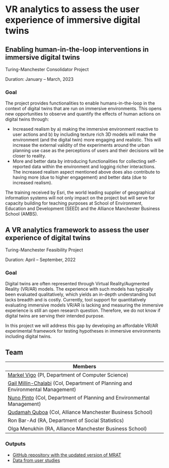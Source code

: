 # VR analytics to assess the user experience of immersive digital twins

## Enabling human-in-the-loop interventions in immersive digital twins
Turing-Manchester Consolidator Project

Duration: January – March, 2023

### Goal
The project provides functionalities to enable humans-in-the-loop in the context of digital twins that are run on immersive environments. This opens new opportunities to observe and quantify the effects of human actions on digital twins through:

- Increased realism by a) making the immersive environment reactive to user actions and b) by including texture rich 3D models will make the environment (and the digital twin) more engaging and realistic. This will increase the external validity of the experiments around the urban planning use case as the perceptions of users and their decisions will be closer to reality.
- More and better data by introducing functionalities for collecting self-reported data within the environment and logging richer interactions. The increased realism aspect mentioned above does also contribute to having more (due to higher engagement) and better data (due to increased realism).

The training received by Esri, the world leading supplier of geographical information systems will not only impact on the project but will serve for capacity building for teaching purposes at School of Environment, Education and Development (SEED) and the Alliance Manchester Business School (AMBS).

## A VR analytics framework to assess the user experience of digital twins
Turing-Manchester Feasibility Project

Duration: April – September, 2022

### Goal
Digital twins are often represented through Virtual Reality/Augmented Reality (VR/AR) models. The experience with such models has typically been evaluated qualitatively, which yields an in-depth understanding but lacks breadth and is costly. Currently, tool support for quantitatively evaluating immersive models VR/AR is lacking and measuring the immersive experience is still an open research question. Therefore, we do not know if digital twins are serving their intended purpose.  

In this project we will address this gap by developing an affordable VR/AR experimental framework for testing hypotheses in immersive environments including digital twins.  

## Team

| Members|
|---|
| [Markel Vigo](https://www.research.manchester.ac.uk/portal/en/researchers/markel-vigo(8090d0ba-4cad-4d6d-a995-60faec0b6413).html) (PI, Department of Computer Science) |
| [Gail Millin-Chalabi](https://www.research.manchester.ac.uk/portal/en/researchers/gail-millinchalabi(998a0f13-038e-4a20-b726-9c78c72c332d)/projects.html) (CoI, Department of Planning and Environmental Management) | 
| [Nuno Pinto](https://www.research.manchester.ac.uk/portal/nuno.pinto.html) (CoI, Department of Planning and Environmental Management) |
| [Qudamah Quboa](https://www.research.manchester.ac.uk/portal/qudamah.quboa.html) (CoI, Alliance Manchester Business School) | 
| Ron Bar-Ad (RA, Department of Social Statistics) |
| Olga Menukhin (RA, Alliance Manchester Business School) |

### Outputs
* [GitHub repository with the updated version of MRAT](https://github.com/VR-analytics/mrat-reloaded)
* [Data from user studies](https://figshare.manchester.ac.uk/account/home#/projects/151566)
